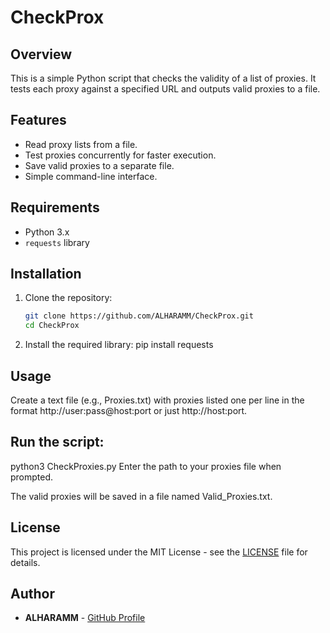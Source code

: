 # CheckProx

## Overview
This is a simple Python script that checks the validity of a list of proxies. It tests each proxy against a specified URL and outputs valid proxies to a file.

## Features
- Read proxy lists from a file.
- Test proxies concurrently for faster execution.
- Save valid proxies to a separate file.
- Simple command-line interface.

## Requirements
- Python 3.x
- `requests` library

## Installation
1. Clone the repository:
   ```bash
   git clone https://github.com/ALHARAMM/CheckProx.git
   cd CheckProx
2. Install the required library: 
   pip install requests
## Usage
Create a text file (e.g., Proxies.txt) with proxies listed one per line in the format http://user:pass@host:port or just http://host:port.

## Run the script:
python3 CheckProxies.py
Enter the path to your proxies file when prompted.

The valid proxies will be saved in a file named Valid_Proxies.txt.

## License

This project is licensed under the MIT License - see the [LICENSE](LICENSE) file for details.

## Author

- **ALHARAMM** - [GitHub Profile](https://github.com/ALHARAMM)

